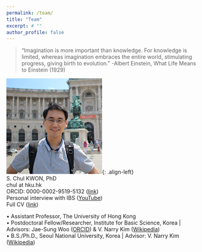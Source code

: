 ```yaml
---
permalink: /team/
title: "Team"
excerpt: # ""
author_profile: false
---
```

> “Imagination is more important than knowledge. For knowledge is limited, whereas imagination embraces the entire world, stimulating progress, giving birth to evolution.”
-Albert Einstein, What Life Means to Einstein (1929)

![image-left](/assets/images/chul_crop250.jpg){: .align-left}  
S. Chul KWON, PhD  
chul at hku.hk  
ORCID: 0000-0002-9519-5132 (<a href="https://orcid.org/0000-0002-9519-5132" class="btn btn--info btn--small">link</a>)  
Personal interview with IBS (<a href="https://www.youtube.com/watch?v=y6hLUCl_yrQ&feature=youtu.be" class="btn btn--small">YouTube</a>)  
Full CV (<a href="https://docs.google.com/document/d/1DD6wrMcbN5_pdtMOqHPD9QHHbogzCGlcWsDIvN5EXYg/edit" class="btn btn--small">link</a>)  
  
• Assistant Professor, The University of Hong Kong  
• Postdoctoral Fellow/Researcher, Institute for Basic Science, Korea | Advisors: Jae-Sung Woo (<a href="http://orcid.org/0000-0001-9163-3433" class="btn btn--small">ORCID</a>) & V. Narry Kim (<a href="https://en.wikipedia.org/wiki/V._Narry_Kim" class="btn btn--small">Wikipedia</a>)  
• B.S./Ph.D., Seoul National University, Korea | Advisor: V. Narry Kim (<a href="https://en.wikipedia.org/wiki/V._Narry_Kim" class="btn btn--small">Wikipedia</a>)

